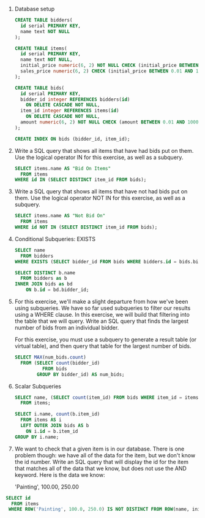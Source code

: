1. Database setup

    ```sql
    CREATE TABLE bidders(
      id serial PRIMARY KEY,
      name text NOT NULL
    );

    CREATE TABLE items(
      id serial PRIMARY KEY,
      name text NOT NULL,
      initial_price numeric(6, 2) NOT NULL CHECK (initial_price BETWEEN 0.01 AND 1000.01),
      sales_price numeric(6, 2) CHECK (initial_price BETWEEN 0.01 AND 1000.01)
    );

    CREATE TABLE bids(
      id serial PRIMARY KEY,
      bidder_id integer REFERENCES bidders(id)
        ON DELETE CASCADE NOT NULL,
      item_id integer REFERENCES items(id)
        ON DELETE CASCADE NOT NULL,
      amount numeric(6, 2) NOT NULL CHECK (amount BETWEEN 0.01 AND 1000.01)
    );

    CREATE INDEX ON bids (bidder_id, item_id);
    ```

1. Write a SQL query that shows all items that have had bids put on them. Use the logical operator IN for this exercise, as well as a subquery.

    ```sql
    SELECT items.name AS "Bid On Items"
      FROM items
    WHERE id IN (SELECT DISTINCT item_id FROM bids);
    ```

1. Write a SQL query that shows all items that have not had bids put on them. Use the logical operator NOT IN for this exercise, as well as a subquery.

    ```sql
    SELECT items.name AS "Not Bid On"
      FROM items
    WHERE id NOT IN (SELECT DISTINCT item_id FROM bids);
    ```

1. Conditional Subqueries: EXISTS

    ```sql
    SELECT name 
      FROM bidders
    WHERE EXISTS (SELECT bidder_id FROM bids WHERE bidders.id = bids.bidder_id);

    SELECT DISTINCT b.name
      FROM bidders as b
    INNER JOIN bids as bd
        ON b.id = bd.bidder_id;
    ```

1. For this exercise, we'll make a slight departure from how we've been using subqueries. We have so far used subqueries to filter our results using a WHERE clause. In this exercise, we will build that filtering into the table that we will query. Write an SQL query that finds the largest number of bids from an individual bidder.

    For this exercise, you must use a subquery to generate a result table (or virtual table), and then query that table for the largest number of bids.

    ```sql
    SELECT MAX(num_bids.count)
      FROM (SELECT count(bidder_id)
              FROM bids
            GROUP BY bidder_id) AS num_bids;
    ```

1. Scalar Subqueries

    ```sql
    SELECT name, (SELECT count(item_id) FROM bids WHERE item_id = items.id)
      FROM items;

    SELECT i.name, count(b.item_id)
      FROM items AS i
      LEFT OUTER JOIN bids AS b
        ON i.id = b.item_id
    GROUP BY i.name;
    ```

1. We want to check that a given item is in our database. There is one problem though: we have all of the data for the item, but we don't know the id number. Write an SQL query that will display the id for the item that matches all of the data that we know, but does not use the AND keyword. Here is the data we know:

    'Painting', 100.00, 250.00

```sql
SELECT id
  FROM items
 WHERE ROW('Painting', 100.0, 250.0) IS NOT DISTINCT FROM ROW(name, initial_price, sales_price);
```